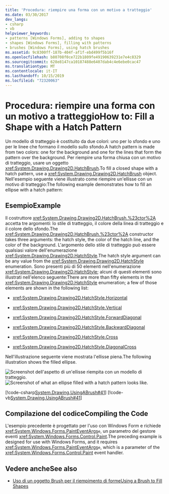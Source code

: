 ```yaml
---
title: 'Procedura: riempire una forma con un motivo a tratteggio'
ms.date: 03/30/2017
dev_langs:
- csharp
- vb
helpviewer_keywords:
- patterns [Windows Forms], adding to shapes
- shapes [Windows Forms], filling with patterns
- brushes [Windows Forms], using hatch brushes
ms.assetid: 9c8300ff-187b-404f-af1f-ebd499f5b16f
ms.openlocfilehash: b80708f0ce722b1809fe49190639231e7e4c8329
ms.sourcegitcommit: 628e8147ca10187488e6407dab4c4e6ebe0cac47
ms.translationtype: MT
ms.contentlocale: it-IT
ms.lasthandoff: 10/15/2019
ms.locfileid: "72320063"
---
```

# <a name="how-to-fill-a-shape-with-a-hatch-pattern"></a><span data-ttu-id="00149-102">Procedura: riempire una forma con un motivo a tratteggio</span><span class="sxs-lookup"><span data-stu-id="00149-102">How to: Fill a Shape with a Hatch Pattern</span></span>
<span data-ttu-id="00149-103">Un modello di tratteggio è costituito da due colori: uno per lo sfondo e uno per le linee che formano il modello sullo sfondo.</span><span class="sxs-lookup"><span data-stu-id="00149-103">A hatch pattern is made from two colors: one for the background and one for the lines that form the pattern over the background.</span></span> <span data-ttu-id="00149-104">Per riempire una forma chiusa con un motivo di tratteggio, usare un oggetto <xref:System.Drawing.Drawing2D.HatchBrush>.</span><span class="sxs-lookup"><span data-stu-id="00149-104">To fill a closed shape with a hatch pattern, use a <xref:System.Drawing.Drawing2D.HatchBrush> object.</span></span> <span data-ttu-id="00149-105">Nell'esempio seguente viene illustrato come riempire un'ellisse con un motivo di tratteggio:</span><span class="sxs-lookup"><span data-stu-id="00149-105">The following example demonstrates how to fill an ellipse with a hatch pattern:</span></span>  
  
## <a name="example"></a><span data-ttu-id="00149-106">Esempio</span><span class="sxs-lookup"><span data-stu-id="00149-106">Example</span></span>  
 <span data-ttu-id="00149-107">Il costruttore <xref:System.Drawing.Drawing2D.HatchBrush.%23ctor%2A> accetta tre argomenti: lo stile di tratteggio, il colore della linea di tratteggio e il colore dello sfondo.</span><span class="sxs-lookup"><span data-stu-id="00149-107">The <xref:System.Drawing.Drawing2D.HatchBrush.%23ctor%2A> constructor takes three arguments: the hatch style, the color of the hatch line, and the color of the background.</span></span> <span data-ttu-id="00149-108">L'argomento dello stile di tratteggio può essere qualsiasi valore dell'enumerazione <xref:System.Drawing.Drawing2D.HatchStyle>.</span><span class="sxs-lookup"><span data-stu-id="00149-108">The hatch style argument can be any value from the <xref:System.Drawing.Drawing2D.HatchStyle> enumeration.</span></span> <span data-ttu-id="00149-109">Sono presenti più di 50 elementi nell'enumerazione <xref:System.Drawing.Drawing2D.HatchStyle>; alcuni di questi elementi sono illustrati nell'elenco seguente:</span><span class="sxs-lookup"><span data-stu-id="00149-109">There are more than fifty elements in the <xref:System.Drawing.Drawing2D.HatchStyle> enumeration; a few of those elements are shown in the following list:</span></span>  
  
- <xref:System.Drawing.Drawing2D.HatchStyle.Horizontal>  
  
- <xref:System.Drawing.Drawing2D.HatchStyle.Vertical>  
  
- <xref:System.Drawing.Drawing2D.HatchStyle.ForwardDiagonal>  
  
- <xref:System.Drawing.Drawing2D.HatchStyle.BackwardDiagonal>  
  
- <xref:System.Drawing.Drawing2D.HatchStyle.Cross>  
  
- <xref:System.Drawing.Drawing2D.HatchStyle.DiagonalCross>  
  
 <span data-ttu-id="00149-110">Nell'illustrazione seguente viene mostrata l'ellisse piena.</span><span class="sxs-lookup"><span data-stu-id="00149-110">The following illustration shows the filled ellipse.</span></span>  
  
  <span data-ttu-id="00149-111">![Screenshot dell'aspetto di un'ellisse riempita con un modello di tratteggio.](./media/how-to-fill-a-shape-with-a-hatch-pattern/ellipse-filled-hatch.png "hatch1")</span><span class="sxs-lookup"><span data-stu-id="00149-111">![Screenshot of what an ellipse filled with a hatch pattern looks like.](./media/how-to-fill-a-shape-with-a-hatch-pattern/ellipse-filled-hatch.png "hatch1")</span></span>
  
 [!code-csharp[System.Drawing.UsingABrush#41](~/samples/snippets/csharp/VS_Snippets_Winforms/System.Drawing.UsingABrush/CS/Class1.cs#41)]
 [!code-vb[System.Drawing.UsingABrush#41](~/samples/snippets/visualbasic/VS_Snippets_Winforms/System.Drawing.UsingABrush/VB/Class1.vb#41)]  
  
## <a name="compiling-the-code"></a><span data-ttu-id="00149-112">Compilazione del codice</span><span class="sxs-lookup"><span data-stu-id="00149-112">Compiling the Code</span></span>  
 <span data-ttu-id="00149-113">L'esempio precedente è progettato per l'uso con Windows Form e richiede <xref:System.Windows.Forms.PaintEventArgs>`e`, un parametro del gestore eventi <xref:System.Windows.Forms.Control.Paint>.</span><span class="sxs-lookup"><span data-stu-id="00149-113">The preceding example is designed for use with Windows Forms, and it requires <xref:System.Windows.Forms.PaintEventArgs>`e`, which is a parameter of the <xref:System.Windows.Forms.Control.Paint> event handler.</span></span>  
  
## <a name="see-also"></a><span data-ttu-id="00149-114">Vedere anche</span><span class="sxs-lookup"><span data-stu-id="00149-114">See also</span></span>

- [<span data-ttu-id="00149-115">Uso di un oggetto Brush per il riempimento di forme</span><span class="sxs-lookup"><span data-stu-id="00149-115">Using a Brush to Fill Shapes</span></span>](using-a-brush-to-fill-shapes.md)
